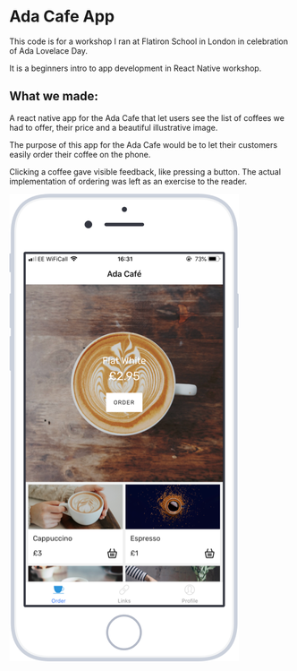 # Ada Cafe App

This code is for a workshop I ran at Flatiron School in London in celebration of Ada Lovelace Day.

It is a beginners intro to app development in React Native workshop.

## What we made:

A react native app for the Ada Cafe that let users see the list of coffees we had to offer, their price and a beautiful illustrative image.

The purpose of this app for the Ada Cafe would be to let their customers easily order their coffee on the phone.

Clicking a coffee gave visible feedback, like pressing a button. The actual implementation of ordering was left as an exercise to the reader.

![A mockup of our Ada Café app](./assets/images/AdaCafeMockup.png)
